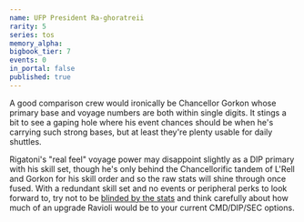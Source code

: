 ```yaml
---
name: UFP President Ra-ghoratreii
rarity: 5
series: tos
memory_alpha: 
bigbook_tier: 7
events: 0
in_portal: false
published: true
---
```


A good comparison crew would ironically be Chancellor Gorkon whose primary base and voyage numbers are both within single digits. It stings a bit to see a gaping hole where his event chances should be when he's carrying such strong bases, but at least they're plenty usable for daily shuttles.

Rigatoni's "real feel" voyage power may disappoint slightly as a DIP primary with his skill set, though he's only behind the Chancellorific tandem of L'Rell and Gorkon for his skill order and so the raw stats will shine through once fused. With a redundant skill set and no events or peripheral perks to look forward to, try not to be [blinded by the stats](https://www.youtube.com/watch?v=lcWVL4B-4pI) and think carefully about how much of an upgrade Ravioli would be to your current CMD/DIP/SEC options.
